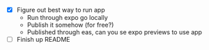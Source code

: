 - [x] Figure out best way to run app
    - Run through expo go locally
    - Publish it somehow (for free?)
    - Published through eas, can you se expo previews to use app
- [ ] Finish up README